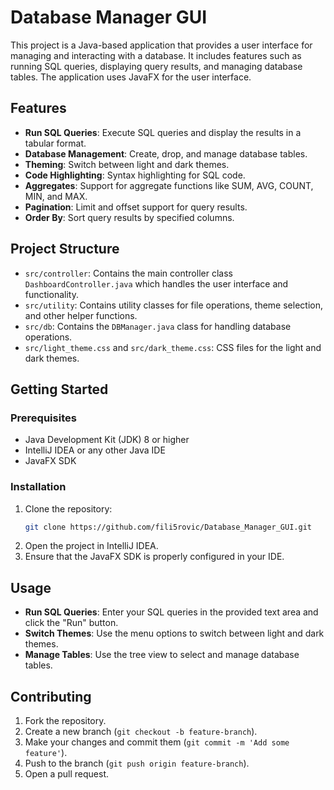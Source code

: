# Database Manager GUI
This project is a Java-based application that provides a user interface for managing and interacting with a database. It includes features such as running SQL queries, displaying query results, and managing database tables. The application uses JavaFX for the user interface.

## Features
- **Run SQL Queries**: Execute SQL queries and display the results in a tabular format.
- **Database Management**: Create, drop, and manage database tables.
- **Theming**: Switch between light and dark themes.
- **Code Highlighting**: Syntax highlighting for SQL code.
- **Aggregates**: Support for aggregate functions like SUM, AVG, COUNT, MIN, and MAX.
- **Pagination**: Limit and offset support for query results.
- **Order By**: Sort query results by specified columns.

## Project Structure
- `src/controller`: Contains the main controller class `DashboardController.java` which handles the user interface and functionality.
- `src/utility`: Contains utility classes for file operations, theme selection, and other helper functions.
- `src/db`: Contains the `DBManager.java` class for handling database operations.
- `src/light_theme.css` and `src/dark_theme.css`: CSS files for the light and dark themes.

## Getting Started

### Prerequisites
- Java Development Kit (JDK) 8 or higher
- IntelliJ IDEA or any other Java IDE
- JavaFX SDK

### Installation
1. Clone the repository:
    ```sh
    git clone https://github.com/fili5rovic/Database_Manager_GUI.git
    ```
2. Open the project in IntelliJ IDEA.
3. Ensure that the JavaFX SDK is properly configured in your IDE.


## Usage
- **Run SQL Queries**: Enter your SQL queries in the provided text area and click the "Run" button.
- **Switch Themes**: Use the menu options to switch between light and dark themes.
- **Manage Tables**: Use the tree view to select and manage database tables.

## Contributing
1. Fork the repository.
2. Create a new branch (`git checkout -b feature-branch`).
3. Make your changes and commit them (`git commit -m 'Add some feature'`).
4. Push to the branch (`git push origin feature-branch`).
5. Open a pull request.

